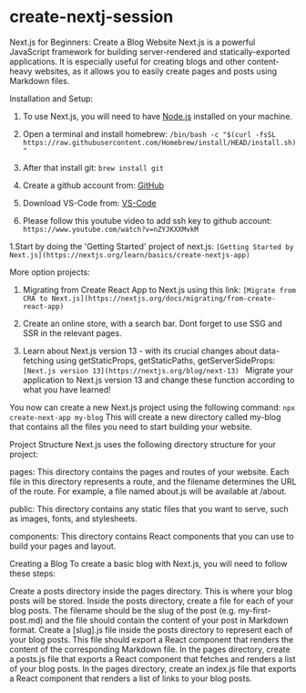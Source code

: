 # create-nextj-session

Next.js for Beginners: Create a Blog Website
Next.js is a powerful JavaScript framework for building server-rendered and statically-exported applications.
It is especially useful for creating blogs and other content-heavy websites, as it allows you to easily create pages and posts using Markdown files.

Installation and Setup:

1. To use Next.js, you will need to have [Node.js](https://nodejs.org/en/) installed on your machine.

2. Open a terminal and install homebrew:
```/bin/bash -c "$(curl -fsSL https://raw.githubusercontent.com/Homebrew/install/HEAD/install.sh)"```

3. After that install git:
```brew install git```

4. Create a github account from:
[GitHub](https://github.com/)

5. Download VS-Code from:
[VS-Code](https://code.visualstudio.com/download)

6. Please follow this youtube video to add ssh key to github account:
```https://www.youtube.com/watch?v=nZYJKXXMvkM```

1.Start by doing the 'Getting Started' project of next.js:
```[Getting Started by Next.js](https://nextjs.org/learn/basics/create-nextjs-app)```

More option projects:

1. Migrating from Create React App to Next.js using this link:
```[Migrate from CRA to Next.js](https://nextjs.org/docs/migrating/from-create-react-app)```

2. Create an online store, with a search bar. Dont forget to use SSG and SSR in the relevant pages.

3. Learn about Next.js version 13 - with its crucial changes about data-fetching using getStaticProps, getStaticPaths, getServerSideProps: ```[Next.js version 13](https://nextjs.org/blog/next-13) ```
  Migrate your application to Next.js version 13 and change these function according to what you have learned!
  
You now can create a new Next.js project using the following command:
```npx create-next-app my-blog```
This will create a new directory called my-blog that contains all the files you need to start building your website.

Project Structure
Next.js uses the following directory structure for your project:

pages: This directory contains the pages and routes of your website.
Each file in this directory represents a route, and the filename determines the URL of the route.
For example, a file named about.js will be available at /about.

public: This directory contains any static files that you want to serve, such as images, fonts, and stylesheets.

components: This directory contains React components that you can use to build your pages and layout.

Creating a Blog
To create a basic blog with Next.js, you will need to follow these steps:

Create a posts directory inside the pages directory. This is where your blog posts will be stored.
Inside the posts directory, create a file for each of your blog posts. The filename should be the slug of the post (e.g. my-first-post.md) and the file should contain the content of your post in Markdown format.
Create a [slug].js file inside the posts directory to represent each of your blog posts. This file should export a React component that renders the content of the corresponding Markdown file.
In the pages directory, create a posts.js file that exports a React component that fetches and renders a list of your blog posts.
In the pages directory, create an index.js file that exports a React component that renders a list of links to your blog posts.
